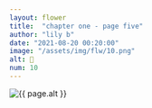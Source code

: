 ```yaml
---
layout: flower
title:  "chapter one - page five"
author: "lily b"
date: "2021-08-20 00:20:00"
image: "/assets/img/flw/10.png"
alt: 🌼
num: 10
---
```


<picture>
    <source media="all and (orientation: landscape)" srcset="{{ site.baseurl }}{{ page.image }}">
    <img src="{{ site.baseurl }}{{ page.image }}" alt="{{ page.alt }}">
</picture>